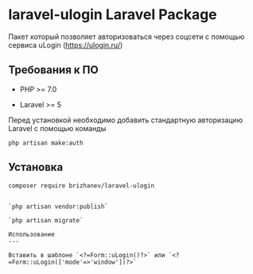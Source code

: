 laravel-ulogin Laravel Package
=========================

Пакет который позволяет авторизоваться через соцсети с помощью сервиса uLogin (https://ulogin.ru/)


Требования к ПО
------------

- PHP >= 7.0

- Laravel >= 5

Перед установкой необходимо добавить стандартную авторизацию Laravel с помощью команды

`php artisan make:auth`

Установка
------------

`composer require brizhanev/laravel-ulogin`
```

`php artisan vendor:publish`

`php artisan migrate`

Использование
---

Вставить в шаблоне `<?=Form::uLogin()?>` или `<?=Form::uLogin(['mode'=>'window'])?>`
